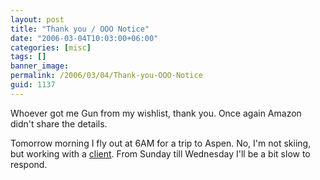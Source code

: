 ```yaml
---
layout: post
title: "Thank you / OOO Notice"
date: "2006-03-04T10:03:00+06:00"
categories: [misc]
tags: []
banner_image: 
permalink: /2006/03/04/Thank-you-OOO-Notice
guid: 1137
---
```


Whoever got me Gun from my wishlist, thank you. Once again Amazon didn't share the details. 

Tomorrow morning I fly out at 6AM for a trip to Aspen. No, I'm not skiing, but working with a <a href="http://www.aspensnowmass.com">client</a>. From Sunday till Wednesday I'll be a bit slow to respond.